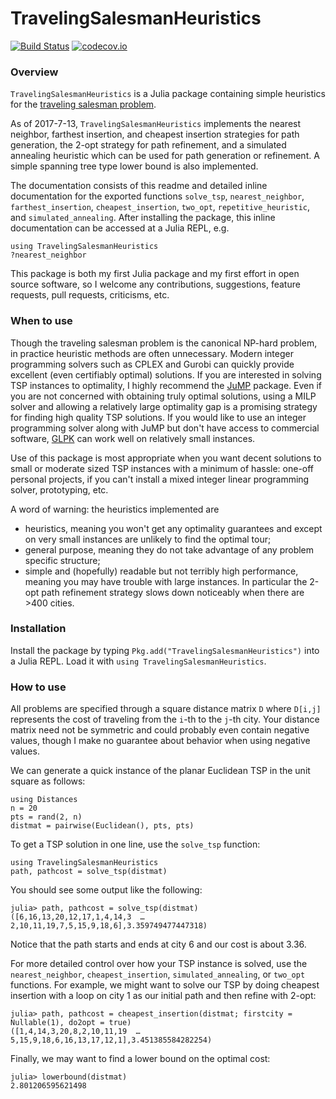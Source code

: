 # TravelingSalesmanHeuristics

[![Build Status](https://travis-ci.org/evanfields/TravelingSalesmanHeuristics.jl.svg?branch=master)](https://travis-ci.org/evanfields/TravelingSalesmanHeuristics.jl)
[![codecov.io](https://codecov.io/github/evanfields/TravelingSalesmanHeuristics.jl/coverage.svg?branch=master)](https://codecov.io/github/evanfields/TravelingSalesmanHeuristics.jl?branch=master)

### Overview ###
`TravelingSalesmanHeuristics` is a Julia package containing simple heuristics for the [traveling salesman problem](https://en.wikipedia.org/wiki/Travelling_salesman_problem). 

As of 2017-7-13, `TravelingSalesmanHeuristics` implements the nearest neighbor, farthest insertion, and cheapest insertion strategies for path generation, the 2-opt strategy for path refinement, and a simulated annealing heuristic which can be used for path generation or refinement. A simple spanning tree type lower bound is also implemented.

The documentation consists of this readme and detailed inline documentation for the exported functions `solve_tsp`, `nearest_neighbor`, `farthest_insertion`, `cheapest_insertion`, `two_opt`, `repetitive_heuristic`, and `simulated_annealing`. After installing the package, this inline documentation can be accessed at a Julia REPL, e.g.
```
using TravelingSalesmanHeuristics
?nearest_neighbor
```

This package is both my first Julia package and my first effort in open source software, so I welcome any contributions, suggestions, feature requests, pull requests, criticisms, etc.

### When to use ###
Though the traveling salesman problem is the canonical NP-hard problem, in practice heuristic methods are often unnecessary. Modern integer programming solvers such as CPLEX and Gurobi can quickly provide excellent (even certifiably optimal) solutions. If you are interested in solving TSP instances to optimality, I highly recommend the [JuMP](https://github.com/JuliaOpt/JuMP.jl) package. Even if you are not concerned with obtaining truly optimal solutions, using a MILP solver and allowing a relatively large optimality gap is a promising strategy for finding high quality TSP solutions. If you would like to use an integer programming solver along with JuMP but don't have access to commercial software, [GLPK](https://github.com/JuliaOpt/GLPK.jl) can work well on relatively small instances.

Use of this package is most appropriate when you want decent solutions to small or moderate sized TSP instances with a minimum of hassle: one-off personal projects, if you can't install a mixed integer linear programming solver, prototyping, etc.

A word of warning: the heuristics implemented are
* heuristics, meaning you won't get any optimality guarantees and except on very small instances are unlikely to find the optimal tour;
* general purpose, meaning they do not take advantage of any problem specific structure;
* simple and (hopefully) readable but not terribly high performance, meaning you may have trouble with large instances. In particular the 2-opt path refinement strategy slows down noticeably when there are >400 cities.

### Installation ###
Install the package by typing `Pkg.add("TravelingSalesmanHeuristics")` into a Julia REPL. Load it with `using TravelingSalesmanHeuristics`.

### How to use ###
All problems are specified through a square distance matrix `D` where `D[i,j]` represents the cost of traveling from the `i`-th to the `j`-th city. Your distance matrix need not be symmetric and could probably even contain negative values, though I make no guarantee about behavior when using negative values.

We can generate a quick instance of the planar Euclidean TSP in the unit square as follows:
```
using Distances
n = 20
pts = rand(2, n)
distmat = pairwise(Euclidean(), pts, pts)
```

To get a TSP solution in one line, use the `solve_tsp` function:
```
using TravelingSalesmanHeuristics
path, pathcost = solve_tsp(distmat)
```
You should see some output like the following:
```
julia> path, pathcost = solve_tsp(distmat)
([6,16,13,20,12,17,1,4,14,3  …  2,10,11,19,7,5,15,9,18,6],3.359749477447318)
```
Notice that the path starts and ends at city 6 and our cost is about 3.36.

For more detailed control over how your TSP instance is solved, use the `nearest_neighbor`, `cheapest_insertion`, `simulated_annealing`, or `two_opt` functions. For example, we might want to solve our TSP by doing cheapest insertion with a loop on city 1 as our initial path and then refine with 2-opt:

```
julia> path, pathcost = cheapest_insertion(distmat; firstcity = Nullable(1), do2opt = true)
([1,4,14,3,20,8,2,10,11,19  …  5,15,9,18,6,16,13,17,12,1],3.451385584282254)
```

Finally, we may want to find a lower bound on the optimal cost:
```
julia> lowerbound(distmat)
2.801206595621498
```
